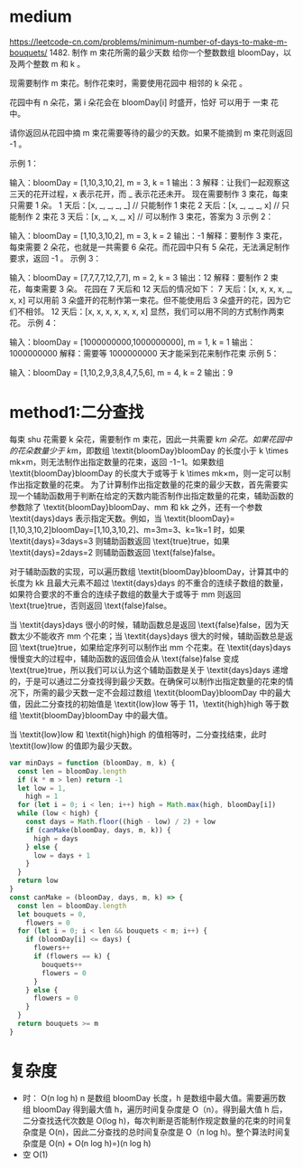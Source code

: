# medium

https://leetcode-cn.com/problems/minimum-number-of-days-to-make-m-bouquets/ 1482. 制作 m 束花所需的最少天数
给你一个整数数组 bloomDay，以及两个整数 m 和 k 。

现需要制作 m 束花。制作花束时，需要使用花园中 相邻的 k 朵花 。

花园中有 n 朵花，第 i 朵花会在 bloomDay[i] 时盛开，恰好 可以用于 一束 花中。

请你返回从花园中摘 m 束花需要等待的最少的天数。如果不能摘到 m 束花则返回 -1 。

示例 1：

输入：bloomDay = [1,10,3,10,2], m = 3, k = 1
输出：3
解释：让我们一起观察这三天的花开过程，x 表示花开，而 _ 表示花还未开。
现在需要制作 3 束花，每束只需要 1 朵。
1 天后：[x, _, _, _, _] // 只能制作 1 束花
2 天后：[x, _, _, _, x] // 只能制作 2 束花
3 天后：[x, _, x, _, x] // 可以制作 3 束花，答案为 3
示例 2：

输入：bloomDay = [1,10,3,10,2], m = 3, k = 2
输出：-1
解释：要制作 3 束花，每束需要 2 朵花，也就是一共需要 6 朵花。而花园中只有 5 朵花，无法满足制作要求，返回 -1 。
示例 3：

输入：bloomDay = [7,7,7,7,12,7,7], m = 2, k = 3
输出：12
解释：要制作 2 束花，每束需要 3 朵。
花园在 7 天后和 12 天后的情况如下：
7 天后：[x, x, x, x, _, x, x]
可以用前 3 朵盛开的花制作第一束花。但不能使用后 3 朵盛开的花，因为它们不相邻。
12 天后：[x, x, x, x, x, x, x]
显然，我们可以用不同的方式制作两束花。
示例 4：

输入：bloomDay = [1000000000,1000000000], m = 1, k = 1
输出：1000000000
解释：需要等 1000000000 天才能采到花来制作花束
示例 5：

输入：bloomDay = [1,10,2,9,3,8,4,7,5,6], m = 4, k = 2
输出：9

# method1:二分查找

每束 shu 花需要 k 朵花，需要制作 m 束花，因此一共需要 k*m 朵花。如果花园中的花朵数量少于 k*m，即数组 \textit{bloomDay}bloomDay 的长度小于 k \times mk×m，则无法制作出指定数量的花束，返回 -1−1。如果数组 \textit{bloomDay}bloomDay 的长度大于或等于 k \times mk×m，则一定可以制作出指定数量的花束。
为了计算制作出指定数量的花束的最少天数，首先需要实现一个辅助函数用于判断在给定的天数内能否制作出指定数量的花束，辅助函数的参数除了 \textit{bloomDay}bloomDay、mm 和 kk 之外，还有一个参数 \textit{days}days 表示指定天数。例如，当 \textit{bloomDay}=[1,10,3,10,2]bloomDay=[1,10,3,10,2]、m=3m=3、k=1k=1 时，如果 \textit{days}=3days=3 则辅助函数返回 \text{true}true，如果 \textit{days}=2days=2 则辅助函数返回 \text{false}false。

对于辅助函数的实现，可以遍历数组 \textit{bloomDay}bloomDay，计算其中的长度为 kk 且最大元素不超过 \textit{days}days 的不重合的连续子数组的数量，如果符合要求的不重合的连续子数组的数量大于或等于 mm 则返回 \text{true}true，否则返回 \text{false}false。

当 \textit{days}days 很小的时候，辅助函数总是返回 \text{false}false，因为天数太少不能收齐 mm 个花束；当 \textit{days}days 很大的时候，辅助函数总是返回 \text{true}true，如果给定序列可以制作出 mm 个花束。在 \textit{days}days 慢慢变大的过程中，辅助函数的返回值会从 \text{false}false 变成 \text{true}true，所以我们可以认为这个辅助函数是关于 \textit{days}days 递增的，于是可以通过二分查找得到最少天数。在确保可以制作出指定数量的花束的情况下，所需的最少天数一定不会超过数组 \textit{bloomDay}bloomDay 中的最大值，因此二分查找的初始值是 \textit{low}low 等于 11，\textit{high}high 等于数组 \textit{bloomDay}bloomDay 中的最大值。

当 \textit{low}low 和 \textit{high}high 的值相等时，二分查找结束，此时 \textit{low}low 的值即为最少天数。

```js
var minDays = function (bloomDay, m, k) {
  const len = bloomDay.length
  if (k * m > len) return -1
  let low = 1,
    high = 1
  for (let i = 0; i < len; i++) high = Math.max(high, bloomDay[i])
  while (low < high) {
    const days = Math.floor((high - low) / 2) + low
    if (canMake(bloomDay, days, m, k)) {
      high = days
    } else {
      low = days + 1
    }
  }
  return low
}
const canMake = (bloomDay, days, m, k) => {
  const len = bloomDay.length
  let bouquets = 0,
    flowers = 0
  for (let i = 0; i < len && bouquets < m; i++) {
    if (bloomDay[i] <= days) {
      flowers++
      if (flowers == k) {
        bouquets++
        flowers = 0
      }
    } else {
      flowers = 0
    }
  }
  return bouquets >= m
}
```

# 复杂度

- 时： O(n log h) n 是数组 bloomDay 长度，h 是数组中最大值。需要遍历数组 bloomDay 得到最大值 h，遍历时间复杂度是 O（n）。得到最大值 h 后，二分查找迭代次数是 O(log h)，每次判断是否能制作规定数量的花束的时间复杂度是 O(n)，因此二分查找的总时间复杂度是 O（n log h)。整个算法时间复杂度是 O(n) + O(n log h)=)(n log h)
- 空 O(1)
